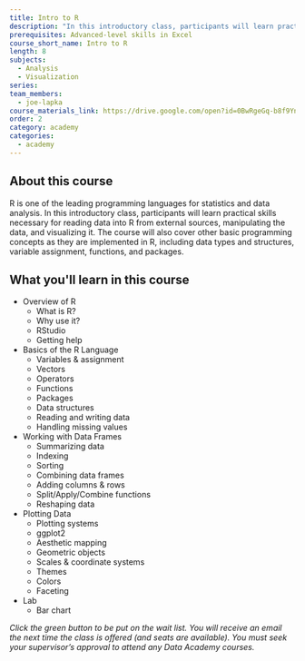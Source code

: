 ```yaml
---
title: Intro to R
description: "In this introductory class, participants will learn practical skills necessary for reading data into R from external sources, manipulating the data, and visualizing it.\_ The course will also cover other basic programming concepts as they are implemented in R."
prerequisites: Advanced-level skills in Excel
course_short_name: Intro to R
length: 8
subjects:
  - Analysis
  - Visualization
series:
team_members:
  - joe-lapka
course_materials_link: https://drive.google.com/open?id=0BwRgeGq-b8f9YndNZmhoTGlGTTg
order: 2
category: academy
categories:
  - academy
---
```

## About this course

R is one of the leading programming languages for statistics and data analysis. In this introductory class, participants will learn practical skills necessary for reading data into R from external sources, manipulating the data, and visualizing it. The course will also cover other basic programming concepts as they are implemented in R, including data types and structures, variable assignment, functions, and packages.

## What you'll learn in this course

* Overview of R
  * What is R?
  * Why use it?
  * RStudio
  * Getting help
* Basics of the R Language
  * Variables & assignment
  * Vectors
  * Operators
  * Functions
  * Packages
  * Data structures
  * Reading and writing data
  * Handling missing values
* Working with Data Frames
  * Summarizing data
  * Indexing
  * Sorting
  * Combining data frames
  * Adding columns & rows
  * Split/Apply/Combine functions
  * Reshaping data
* Plotting Data
  * Plotting systems
  * ggplot2
  * Aesthetic mapping
  * Geometric objects
  * Scales & coordinate systems
  * Themes
  * Colors
  * Faceting
* Lab
  * Bar chart

*Click the green button to be put on the wait list. You will receive an email the next time the class is offered (and seats are available). You must seek your supervisor’s approval to attend any Data Academy courses.*